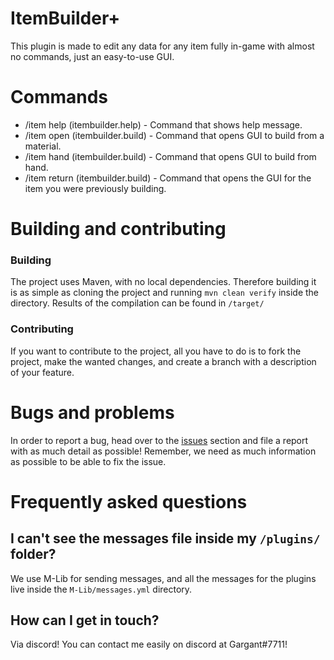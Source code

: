 # ItemBuilder+
This plugin is made to edit any data for any item fully in-game with almost no commands, just an easy-to-use GUI.

# Commands
- /item help (itembuilder.help) - Command that shows help message.
- /item open <material> (itembuilder.build) - Command that opens GUI to build from a material.
- /item hand (itembuilder.build) - Command that opens GUI to build from hand.
- /item return (itembuilder.build) - Command that opens the GUI for the item you were previously building.

# Building and contributing
### Building
The project uses Maven, with no local dependencies. Therefore building it is as simple as cloning the project and running 
```mvn clean verify``` 
inside the directory. Results of the compilation can be found in `/target/`

### Contributing
If you want to contribute to the project, all you have to do is to fork the project, make the wanted changes, and create a branch with a description of your feature.

# Bugs and problems
In order to report a bug, head over to the [issues](https://github.com/Gargant0373/REStrafes/issues) section and file a report with as much detail as possible! Remember, we need as much information as possible to be able to fix the issue.

# Frequently asked questions
## I can't see the messages file inside my `/plugins/` folder?
We use M-Lib for sending messages, and all the messages for the plugins live inside the `M-Lib/messages.yml` directory.

## How can I get in touch?
Via discord! You can contact me easily on discord at Gargant#7711!
